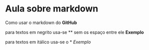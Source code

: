 # Aula sobre markdown
 Como usar o markdown do **GitHub**

para textos em negrito usa-se ** sem os espaço entre ele
**Exemplo**

para textos em itálico usa-se o *
*Exemplo*

